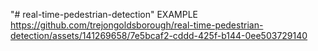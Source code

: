 "# real-time-pedestrian-detection" 
EXAMPLE
https://github.com/trejongoldsborough/real-time-pedestrian-detection/assets/141269658/7e5bcaf2-cddd-425f-b144-0ee503729140

